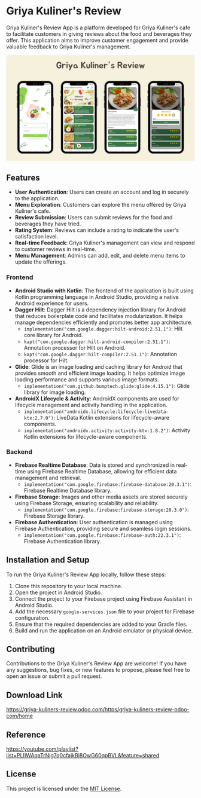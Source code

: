 # Griya Kuliner's Review
Griya Kuliner's Review App is a platform developed for Griya Kuliner's cafe to facilitate customers in giving reviews about the food and beverages they offer. This application aims to improve customer engagement and provide valuable feedback to Griya Kuliner's management.

<img src="https://github.com/nabilaakhairunnisa/GriyaKulinersReview/blob/master/banner.png"
     alt="Banner" /> 

## Features
- **User Authentication**: Users can create an account and log in securely to the application.
- **Menu Exploration**: Customers can explore the menu offered by Griya Kuliner's cafe.
- **Review Submission**: Users can submit reviews for the food and beverages they have tried.
- **Rating System**: Reviews can include a rating to indicate the user's satisfaction level.
- **Real-time Feedback**: Griya Kuliner's management can view and respond to customer reviews in real-time.
- **Menu Management**: Admins can add, edit, and delete menu items to update the offerings.


### Frontend
- **Android Studio with Kotlin**: The frontend of the application is built using Kotlin programming language in Android Studio, providing a native Android experience for users.
- **Dagger Hilt**: Dagger Hilt is a dependency injection library for Android that reduces boilerplate code and facilitates modularization. It helps manage dependencies efficiently and promotes better app architecture.
  - `implementation("com.google.dagger:hilt-android:2.51.1")`: Hilt core library for Android.
  - `kapt("com.google.dagger:hilt-android-compiler:2.51.1")`: Annotation processor for Hilt on Android.
  - `kapt("com.google.dagger:hilt-compiler:2.51.1")`: Annotation processor for Hilt.
- **Glide**: Glide is an image loading and caching library for Android that provides smooth and efficient image loading. It helps optimize image loading performance and supports various image formats.
  - `implementation("com.github.bumptech.glide:glide:4.15.1")`: Glide library for image loading.
- **AndroidX Lifecycle & Activity**: AndroidX components are used for lifecycle management and activity handling in the application.
  - `implementation("androidx.lifecycle:lifecycle-livedata-ktx:2.7.0")`: LiveData Kotlin extensions for lifecycle-aware components.
  - `implementation("androidx.activity:activity-ktx:1.8.2")`: Activity Kotlin extensions for lifecycle-aware components.

### Backend
- **Firebase Realtime Database**: Data is stored and synchronized in real-time using Firebase Realtime Database, allowing for efficient data management and retrieval.
  - `implementation("com.google.firebase:firebase-database:20.3.1")`: Firebase Realtime Database library.
- **Firebase Storage**: Images and other media assets are stored securely using Firebase Storage, ensuring scalability and reliability.
  - `implementation("com.google.firebase:firebase-storage:20.3.0")`: Firebase Storage library.
- **Firebase Authentication**: User authentication is managed using Firebase Authentication, providing secure and seamless login sessions.
  - `implementation("com.google.firebase:firebase-auth:22.3.1")`: Firebase Authentication library.

## Installation and Setup
To run the Griya Kuliner's Review App locally, follow these steps:
1. Clone this repository to your local machine.
2. Open the project in Android Studio.
3. Connect the project to your Firebase project using Firebase Assistant in Android Studio.
4. Add the necessary `google-services.json` file to your project for Firebase configuration.
5. Ensure that the required dependencies are added to your Gradle files.
6. Build and run the application on an Android emulator or physical device.

## Contributing
Contributions to the Griya Kuliner's Review App are welcome! If you have any suggestions, bug fixes, or new features to propose, please feel free to open an issue or submit a pull request.

## Download Link
https://griya-kuliners-review.odoo.com/https/griya-kuliners-review-odoo-com/home

## Reference
https://youtube.com/playlist?list=PLIIWAqaTrNlg7q0cfajkBj8OwG60qpBVL&feature=shared

## License
This project is licensed under the [MIT License](LICENSE).
